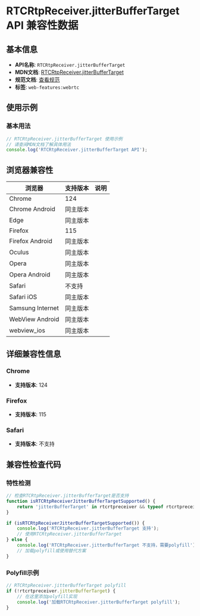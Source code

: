 # RTCRtpReceiver.jitterBufferTarget API 兼容性数据

## 基本信息

- **API名称**: `RTCRtpReceiver.jitterBufferTarget`
- **MDN文档**: [RTCRtpReceiver.jitterBufferTarget](https://developer.mozilla.org/docs/Web/API/RTCRtpReceiver/jitterBufferTarget)
- **规范文档**: [查看规范](https://w3c.github.io/webrtc-pc/#dom-rtcrtpreceiver-jitterbuffertarget)
- **标签**: `web-features:webrtc`

## 使用示例

### 基本用法

```javascript
// RTCRtpReceiver.jitterBufferTarget 使用示例
// 请查阅MDN文档了解具体用法
console.log('RTCRtpReceiver.jitterBufferTarget API');
```

## 浏览器兼容性

| 浏览器 | 支持版本 | 说明 |
|--------|----------|------|
| Chrome | 124 |  |
| Chrome Android | 同主版本 |  |
| Edge | 同主版本 |  |
| Firefox | 115 |  |
| Firefox Android | 同主版本 |  |
| Oculus | 同主版本 |  |
| Opera | 同主版本 |  |
| Opera Android | 同主版本 |  |
| Safari | 不支持 |  |
| Safari iOS | 同主版本 |  |
| Samsung Internet | 同主版本 |  |
| WebView Android | 同主版本 |  |
| webview_ios | 同主版本 |  |

## 详细兼容性信息

### Chrome

- **支持版本**: 124

### Firefox

- **支持版本**: 115

### Safari

- **支持版本**: 不支持

## 兼容性检查代码

### 特性检测

```javascript
// 检查RTCRtpReceiver.jitterBufferTarget是否支持
function isRTCRtpReceiverJitterBufferTargetSupported() {
    return 'jitterBufferTarget' in rtcrtpreceiver && typeof rtcrtpreceiver.jitterBufferTarget === 'function';
}

if (isRTCRtpReceiverJitterBufferTargetSupported()) {
    console.log('RTCRtpReceiver.jitterBufferTarget 支持');
    // 使用RTCRtpReceiver.jitterBufferTarget
} else {
    console.log('RTCRtpReceiver.jitterBufferTarget 不支持，需要polyfill');
    // 加载polyfill或使用替代方案
}
```

### Polyfill示例

```javascript
// RTCRtpReceiver.jitterBufferTarget polyfill
if (!rtcrtpreceiver.jitterBufferTarget) {
    // 在这里添加polyfill实现
    console.log('加载RTCRtpReceiver.jitterBufferTarget polyfill');
}
```

